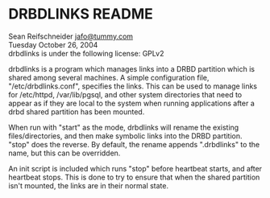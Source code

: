 DRBDLINKS README
================

Sean Reifschneider <jafo@tummy.com>  
Tuesday October 26, 2004  
drbdlinks is under the following license: GPLv2

drbdlinks is a program which manages links into a DRBD partition which is
shared among several machines.  A simple configuration file,
"/etc/drbdlinks.conf", specifies the links.  This can be used to manage
links for /etc/httpd, /var/lib/pgsql, and other system directories that
need to appear as if they are local to the system when running applications
after a drbd shared partition has been mounted.

When run with "start" as the mode, drbdlinks will rename the existing
files/directories, and then make symbolic links into the DRBD partition.
"stop" does the reverse.  By default, the rename appends ".drbdlinks" to
the name, but this can be overridden.

An init script is included which runs "stop" before heartbeat starts, and
after heartbeat stops.  This is done to try to ensure that when the shared
partition isn't mounted, the links are in their normal state.
